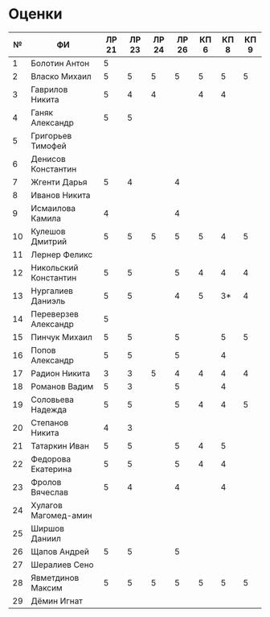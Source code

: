 # Оценки
| №   | ФИ                    | ЛР 21 | ЛР 23 | ЛР 24 | ЛР 26 | КП 6 | КП 8 | КП 9 |
| --- | --------------------- | ----- | ----- | ----- | ----- | ---- | ---- | ---- |
| 1   | Болотин Антон         | 5     |       |       |       |      |      |      |
| 2   | Власко Михаил         | 5     | 5     | 5     | 5     | 5    | 5    | 5    |
| 3   | Гаврилов Никита       | 5     | 4     | 4     |       | 4    | 4    |      |
| 4   | Ганяк Александр       | 5     | 5     |       |       |      |      |      |
| 5   | Григорьев Тимофей     |       |       |       |       |      |      |      |
| 6   | Денисов Константин    |       |       |       |       |      |      |      |
| 7   | Жгенти Дарья          | 5     | 4     |       | 4     |      |      |      |
| 8   | Иванов Никита         |       |       |       |       |      |      |      |
| 9   | Исмаилова Камила      | 4     |       |       | 4     |      |      |      |
| 10  | Кулешов Дмитрий       | 5     | 5     | 5     | 5     | 5    | 4    | 5    |
| 11  | Лернер Феликс         |       |       |       |       |      |      |      |
| 12  | Никольский Константин | 5     | 5     |       | 5     | 4    | 4    | 4    |
| 13  | Нургалиев  Даниэль    | 5     | 5     |       | 4     | 5    | 3*   | 4    |
| 14  | Переверзев Александр  | 5     |       |       |       |      |      |      |
| 15  | Пинчук Михаил         | 5     | 5     |       | 5     |      | 5    | 5    |
| 16  | Попов Александр       | 5     | 5     |       | 5     |      | 4    |      |
| 17  | Радион Никита         | 3     | 3     | 5     | 4     | 4    | 4    | 4    |
| 18  | Романов Вадим         | 5     | 3     |       | 5     |      | 4    |      |
| 19  | Соловьева Надежда     | 5     | 5     |       | 5     | 4    | 4    | 5    |
| 20  | Степанов Никита       | 4     | 3     |       |       |      |      |      |
| 21  | Татаркин Иван         | 5     | 5     |       | 5     | 4    | 5    |      |
| 22  | Федорова Екатерина    | 5     | 5     |       | 5     | 4    | 4    |      |
| 23  | Фролов Вячеслав       | 5     | 4     |       | 4     |      | 4    |      |
| 24  | Хулагов Магомед-амин  |       |       |       |       |      |      |      |
| 25  | Ширшов Даниил         |       |       |       |       |      |      |      |
| 26  | Щапов Андрей          | 5     | 5     |       | 5     |      |      |      |
| 27  | Шералиев Сено         |       |       |       |       |      |      |      |
| 28  | Явметдинов Максим     | 5     | 5     | 5     | 5     | 5    | 5    | 5    |
| 29  | Дёмин Игнат           |       |       |       |       |      |      |      |
